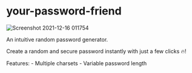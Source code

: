 # your-password-friend

![Screenshot 2021-12-16 011754](https://user-images.githubusercontent.com/55630076/146255090-9e592f08-2c5e-4809-92ed-923228ef14a3.png)


An intuitive random password generator.

Create a random and secure password instantly with just a few clicks 🔥!

Features:
    - Multiple charsets
    - Variable password length
